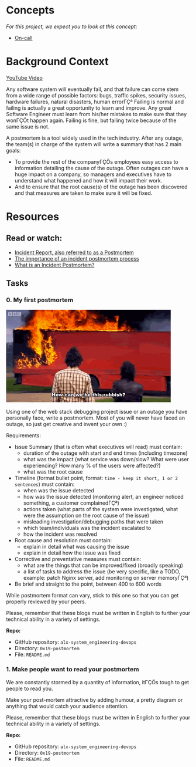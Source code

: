 # Concepts

*For this project, we expect you to look at this concept:*

- [On-call](https://intranet.alxswe.com/concepts/39)

# Background Context

[YouTube Video](https://www.youtube.com/watch?v=rp5cVMNmbro)

Any software system will eventually fail, and that failure can come stem from a wide range of possible factors: bugs, traffic spikes, security issues, hardware failures, natural disasters, human errorΓÇª Failing is normal and failing is actually a great opportunity to learn and improve. Any great Software Engineer must learn from his/her mistakes to make sure that they wonΓÇÖt happen again. Failing is fine, but failing twice because of the same issue is not.

A postmortem is a tool widely used in the tech industry. After any outage, the team(s) in charge of the system will write a summary that has 2 main goals:

- To provide the rest of the companyΓÇÖs employees easy access to information detailing the cause of the outage. Often outages can have a huge impact on a company, so managers and executives have to understand what happened and how it will impact their work.
- And to ensure that the root cause(s) of the outage has been discovered and that measures are taken to make sure it will be fixed.

# Resources
## Read or watch:
- [Incident Report, also referred to as a Postmortem](https://intranet.alxswe.com/rltoken/vkEjk-M6yBWW-wyB-7-I9Q)
- [The importance of an incident postmortem process](https://intranet.alxswe.com/rltoken/QwvgCYt2zjKRT7qMRe7I8A)
- [What is an Incident Postmortem?](https://intranet.alxswe.com/rltoken/kBjhT2PIr4X-U8FLI97--Q)

## Tasks

### 0. My first postmortem

![My first postmortem](pQ9YzVY.gif)

Using one of the web stack debugging project issue or an outage you have personally face, write a postmortem. Most of you will never have faced an outage, so just get creative and invent your own :)

Requirements:

- Issue Summary (that is often what executives will read) must contain:
	- duration of the outage with start and end times (including timezone)
	- what was the impact (what service was down/slow? What were user experiencing? How many % of the users were affected?)
	- what was the root cause
- Timeline (format bullet point, format: `time - keep it short, 1 or 2 sentences`) must contain:
	- when was the issue detected
	- how was the issue detected (monitoring alert, an engineer noticed something, a customer complainedΓÇª)
	- actions taken (what parts of the system were investigated, what were the assumption on the root cause of the issue)
	- misleading investigation/debugging paths that were taken
	- which team/individuals was the incident escalated to
	- how the incident was resolved
- Root cause and resolution must contain:
	- explain in detail what was causing the issue
	- explain in detail how the issue was fixed
- Corrective and preventative measures must contain:
	- what are the things that can be improved/fixed (broadly speaking)
	- a list of tasks to address the issue (be very specific, like a TODO, example: patch Nginx server, add monitoring on server memoryΓÇª)
- Be brief and straight to the point, between 400 to 600 words

While postmortem format can vary, stick to this one so that you can get properly reviewed by your peers.

Please, remember that these blogs must be written in English to further your technical ability in a variety of settings.

**Repo:**
- GitHub repository: `alx-system_engineering-devops`
- Directory: `0x19-postmortem`
- File: `README.md`

### 1. Make people want to read your postmortem

We are constantly stormed by a quantity of information, itΓÇÖs tough to get people to read you.

Make your post-mortem attractive by adding humour, a pretty diagram or anything that would catch your audience attention.

Please, remember that these blogs must be written in English to further your technical ability in a variety of settings.

**Repo:**
- GitHub repository: `alx-system_engineering-devops`
- Directory: `0x19-postmortem`
- File: `README.md`

